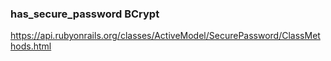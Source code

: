### has_secure_password BCrypt
https://api.rubyonrails.org/classes/ActiveModel/SecurePassword/ClassMethods.html


